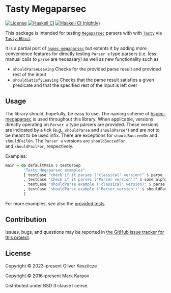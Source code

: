 # Tasty Megaparsec

[![License](https://img.shields.io/badge/License-BDS3-brightgreen)](https://github.com/keszocze/tasty-megaparsec/blob/master/LICENSE)
[![Haskell CI](https://github.com/keszocze/tasty-megaparsec/actions/workflows/haskell.yml/badge.svg)](https://github.com/keszocze/tasty-megaparsec/actions/workflows/haskell.yml)
[![Haskell CI (nightly)](https://github.com/keszocze/tasty-megaparsec/actions/workflows/haskell_nightly.yml/badge.svg)](https://github.com/keszocze/tasty-megaparsec/actions/workflows/haskell_nightly.yml)


This package is intended for testing [`Megaparsec`](https://hackage.haskell.org/package/megaparsec) parsers with
with [`Tasty`](https://hackage.haskell.org/package/tasty) via [`Tasty.HUnit`](https://hackage.haskell.org/package/tasty-hunit).

It is a partial port of [`hspec-megaparsec`](https://hackage.haskell.org/package/hspec-megaparsec) but extents it by adding more convenience features for directly testing `Parser a` type parsers (i.e. less manual calls to `parse` are necessary) as well as new functionality such as

- `shouldParseLeaving`  Checks for the provided parse result and provided rest of the input
- `shouldSatisfyLeaving` Checks that the parse result satisfies a given predicate and that the specified rest of the input is left over



## Usage

The library should, hopefully, be easy to use. The naming scheme of [hspec-megaparsec](https://hackage.haskell.org/package/hspec-megaparsec) is used throughout this library. When applicable, versions directly operating on `Parser a` type parsers are provided. These versions are indicated by a tick (e.g., `shouldParse` and `shouldParse'`) and are not to be meant to be used infix. There are exceptions for `shouldSucceedOn` and `shouldFailOn`. The `Parser a` versions are `shouldSuccedFor` and'`shouldFailFor`, respectively.

Examples:

```Haskell
main = do defaultMain $ testGroup
        "Tasty Megaparsec examples"
        [ testCase "check if it parses ('classical' version)" $ parse (some alphaNumChar) "" `shouldSucceedOn` "xk43g"
        , testCase "check if it parses ('Parser version')" $ some alphaNumChar `shouldSucceedFor` "xk43g"
        , testCase "shouldParse example ('classical' version)" $ parse (some alphaNumChar) "" "xk43g" `shouldParse` "xk43g"
        , testCase "shouldParse example ('Parser version')" $ shouldParse' (some alphaNumChar) "xk43g" "xk43g"
        ]
```

For more examples, see also the [provided tests](https://github.com/keszocze/tasty-megaparsec/blob/master/test/Spec.hs).

## Contribution

Issues, bugs, and questions may be reported in [the GitHub issue tracker for
this project](https://github.com/keszocze/tasty-megaparsec/blob/master/test/Spec.hs).



## License
Copyright © 2023–present Oliver Keszöcze

Copyright © 2016–present Mark Karpov

Distributed under BSD 3 clause license.
